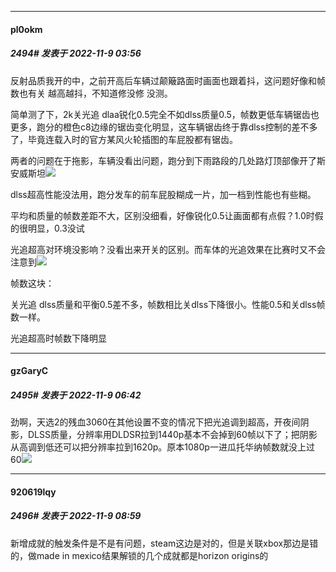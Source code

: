 

*****

####  pl0okm  
##### 2494#       发表于 2022-11-9 03:56

反射品质我开的中，之前开高后车辆过颠簸路面时画面也跟着抖，这问题好像和帧数也有关 越高越抖，不知道修没修 没测。

简单测了下，2k关光追 dlaa锐化0.5完全不如dlss质量0.5，帧数更低车辆锯齿也更多，跑分的橙色c8边缘的锯齿变化明显，这车辆锯齿终于靠dlss控制的差不多了，毕竟连载入时的官方某风火轮插图的车屁股都有锯齿。

两者的问题在于拖影，车辆没看出问题，跑分到下雨路段的几处路灯顶部像开了斯安威斯坦<img src="https://static.saraba1st.com/image/smiley/face2017/065.png" referrerpolicy="no-referrer">

dlss超高性能没法用，跑分发车的前车屁股糊成一片，加一档到性能也有些糊。

平均和质量的帧数差距不大，区别没细看，好像锐化0.5让画面都有点假？1.0时假的很明显，0.3没试

光追超高对环境没影响？没看出来开关的区别。而车体的光追效果在比赛时又不会注意到<img src="https://static.saraba1st.com/image/smiley/face2017/037.png" referrerpolicy="no-referrer">

帧数这块：

关光追 dlss质量和平衡0.5差不多，帧数相比关dlss下降很小。性能0.5和关dlss帧数一样。

光追超高时帧数下降明显



*****

####  gzGaryC  
##### 2495#       发表于 2022-11-9 06:42

劲啊，天选2的残血3060在其他设置不变的情况下把光追调到超高，开夜间阴影，DLSS质量，分辨率用DLDSR拉到1440p基本不会掉到60帧以下了；把阴影从高调到低还可以把分辨率拉到1620p。原本1080p一进瓜托华纳帧数就没上过60<img src="https://static.saraba1st.com/image/smiley/face2017/068.png" referrerpolicy="no-referrer">



*****

####  920619lqy  
##### 2496#       发表于 2022-11-9 08:59

新增成就的触发条件是不是有问题，steam这边是对的，但是关联xbox那边是错的，做made in mexico结果解锁的几个成就都是horizon origins的

